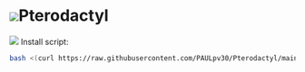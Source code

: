 # ![](https://cdn.discordapp.com/attachments/833023359817220169/1018069492770820146/Pterodactyl.png)Pterodactyl

![](https://cdn.discordapp.com/attachments/833023359817220169/1018084512112066651/Bash-.png) Install script:
```sh
bash <(curl https://raw.githubusercontent.com/PAULpv30/Pterodactyl/main/pterodactyl.sh)
```
